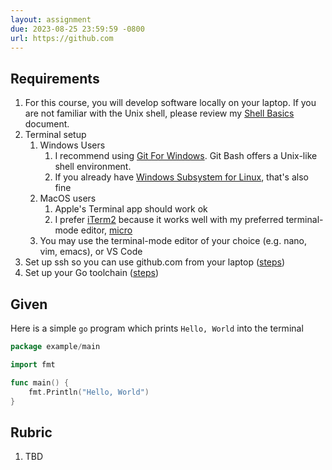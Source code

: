 ```yaml
---
layout: assignment
due: 2023-08-25 23:59:59 -0800
url: https://github.com
---
```


## Requirements

1. For this course, you will develop software locally on your laptop. If you are not familiar with the Unix shell, please review my [Shell Basics](https://github.com/usfca-cs-tools/docs/blob/main/shell-basics.md) document.
1. Terminal setup
    1. Windows Users
        1. I recommend using [Git For Windows](https://gitforwindows.org/). Git Bash offers a Unix-like shell environment.
        1. If you already have [Windows Subsystem for Linux](https://learn.microsoft.com/en-us/windows/wsl/install), that's also fine
    1. MacOS users
        1. Apple's Terminal app should work ok
        1. I prefer [iTerm2](https://iterm2.com/) because it works well with my preferred terminal-mode editor, [micro](https://iterm2.com/) 
    1. You may use the terminal-mode editor of your choice (e.g. nano, vim, emacs), or VS Code
1. Set up ssh so you can use github.com from your laptop ([steps](https://github.com/usfca-cs-tools/docs/blob/main/ssh-setup.md))
1. Set up your Go toolchain ([steps](https://github.com/usfca-cs-tools/docs/blob/main/go-setup.md))

## Given

Here is a simple `go` program which prints `Hello, World` into the terminal
```go
package example/main

import fmt

func main() {
    fmt.Println("Hello, World")
}
```

## Rubric
1. TBD